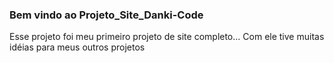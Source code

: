 ### Bem vindo ao Projeto_Site_Danki-Code

Esse projeto foi meu primeiro projeto de site completo... 
Com ele tive muitas idéias para meus outros projetos
